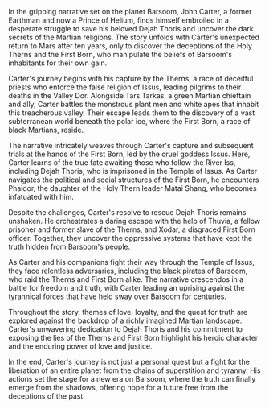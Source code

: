 In the gripping narrative set on the planet Barsoom, John Carter, a former Earthman and now a Prince of Helium, finds himself embroiled in a desperate struggle to save his beloved Dejah Thoris and uncover the dark secrets of the Martian religions. The story unfolds with Carter's unexpected return to Mars after ten years, only to discover the deceptions of the Holy Therns and the First Born, who manipulate the beliefs of Barsoom's inhabitants for their own gain.

Carter's journey begins with his capture by the Therns, a race of deceitful priests who enforce the false religion of Issus, leading pilgrims to their deaths in the Valley Dor. Alongside Tars Tarkas, a green Martian chieftain and ally, Carter battles the monstrous plant men and white apes that inhabit this treacherous valley. Their escape leads them to the discovery of a vast subterranean world beneath the polar ice, where the First Born, a race of black Martians, reside.

The narrative intricately weaves through Carter's capture and subsequent trials at the hands of the First Born, led by the cruel goddess Issus. Here, Carter learns of the true fate awaiting those who follow the River Iss, including Dejah Thoris, who is imprisoned in the Temple of Issus. As Carter navigates the political and social structures of the First Born, he encounters Phaidor, the daughter of the Holy Thern leader Matai Shang, who becomes infatuated with him.

Despite the challenges, Carter's resolve to rescue Dejah Thoris remains unshaken. He orchestrates a daring escape with the help of Thuvia, a fellow prisoner and former slave of the Therns, and Xodar, a disgraced First Born officer. Together, they uncover the oppressive systems that have kept the truth hidden from Barsoom's people.

As Carter and his companions fight their way through the Temple of Issus, they face relentless adversaries, including the black pirates of Barsoom, who raid the Therns and First Born alike. The narrative crescendos in a battle for freedom and truth, with Carter leading an uprising against the tyrannical forces that have held sway over Barsoom for centuries.

Throughout the story, themes of love, loyalty, and the quest for truth are explored against the backdrop of a richly imagined Martian landscape. Carter's unwavering dedication to Dejah Thoris and his commitment to exposing the lies of the Therns and First Born highlight his heroic character and the enduring power of love and justice.

In the end, Carter's journey is not just a personal quest but a fight for the liberation of an entire planet from the chains of superstition and tyranny. His actions set the stage for a new era on Barsoom, where the truth can finally emerge from the shadows, offering hope for a future free from the deceptions of the past.